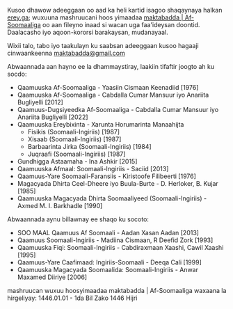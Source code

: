 Kusoo dhawow adeeggaan oo aad ka heli kartid isagoo shaqaynaya halkan [erey.ga](https://erey.ga); wuxuuna mashruucani hoos yimaadaa [maktabadda | Af-Soomaaliga](https://maktabadda.com) oo aan fileyno inaad si wacan uga faa'ideysan doontid. Daalacasho iyo aqoon-kororsi barakaysan, mudanayaal.

Wixii talo, tabo iyo taakulayn ku saabsan adeeggaan kusoo hagaaji cinwaankeenna maktabadda@gmail.com



Abwaannada aan hayno ee la dhammaystiray, laakiin tifaftir joogto ah ku socdo:

 - Qaamuuska Af-Soomaaliga - Yaasiin Cismaan Keenadiid [1976]
 - Qaamuuska Af-Soomaaliga - Cabdalla Cumar Mansuur iyo Anariita Bugliyelli [2012]
 - Qaamuus-Dugsiyeedka Af-Soomaaliga - Cabdalla Cumar Mansuur iyo Anariita Bugliyelli [2022]
 - Qaamuuska Ereybixinta - Xarunta Horumarinta Manaahijta
   - Fisikis (Soomaali-Ingiriis) [1987]
   - Xisaab (Soomaali-Ingiriis) [1987]
   - Barbaarinta Jirka (Soomaali-Ingiriis) [1984]
   - Juqraafi (Soomaali-Ingiriis) [1987]
 - Gundhigga Astaamaha - Ina Ashkir [2015]
 - Qaamuuska Afmaal: Soomaali-Ingiriis - Saciid [2013]
 - Qaamuus-Yare Soomaali-Faransiis - Kiristoofe Filibeerti [1976]
 - Magacyada Dhirta Ceel-Dheere iyo Buula-Burte - D. Herloker, B. Kujar [1985]
- Qaamuuska Magacyada Dhirta Soomaaliyeed (Soomaali-Ingiriis) - Axmed M. I. Barkhadle [1990]

Abwaannada aynu billawnay ee shaqo ku socoto:

- SOO MAAL Qaamuus Af Soomaali - Aadan Xasan Aadan [2013]
- Qaamuus Soomaali-Ingiriis - Madiina Cismaan, R Deefid Zork [1993]
- Qaamuuska Fiqi: Soomaali-Ingiriis - Cabdiraxmaan Xaashi, Cawil Xaashi [1995]
- Qaamuus-Yare Caafimaad: Ingiriis-Soomaali - Deeqa Cali [1999]
- Qaamuuska Magacyada Soomaalida: Soomaali-Ingiriis - Anwar Maxamed Diiriye [2006]


mashruucan wuxuu hoosyimaadaa
maktabadda | Af-Soomaaliga
waxaana la hirgeliyay:
1446.01.01 - 1da Bil Zako 1446 Hijri
